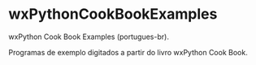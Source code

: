 wxPythonCookBookExamples
========================

wxPython Cook Book Examples (portugues-br).

Programas de exemplo digitados a partir do livro wxPython Cook Book.

